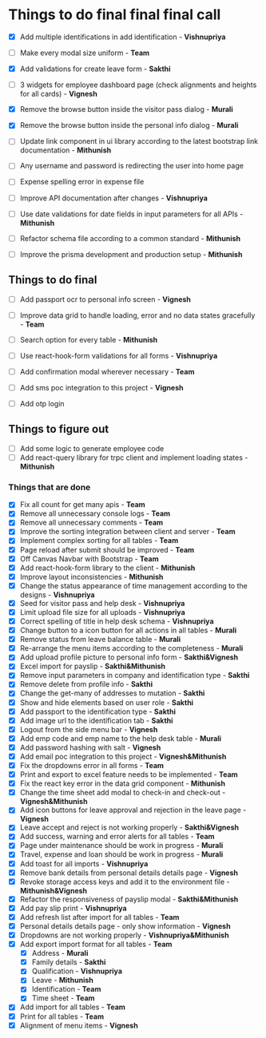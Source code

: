 # Things to do final final final call

- [x] Add multiple identifications in add identification - **Vishnupriya**
- [ ] Make every modal size uniform - **Team**
- [x] Add validations for create leave form - **Sakthi**
- [ ] 3 widgets for employee dashboard page (check alignments and heights for all cards) - **Vignesh**
- [x] Remove the browse button inside the visitor pass dialog - **Murali**
- [x] Remove the browse button inside the personal info dialog - **Murali**

- [ ] Update link component in ui library according to the latest bootstrap link documentation - **Mithunish**
- [ ] Any username and password is redirecting the user into home page
- [ ] Expense spelling error in expense file
- [ ] Improve API documentation after changes - **Vishnupriya**
- [ ] Use date validations for date fields in input parameters for all APIs - **Mithunish**
- [ ] Refactor schema file according to a common standard - **Mithunish**
- [ ] Improve the prisma development and production setup - **Mithunish**

## Things to do final

- [ ] Add passport ocr to personal info screen - **Vignesh**
- [ ] Improve data grid to handle loading, error and no data states gracefully - **Team**
- [ ] Search option for every table - **Mithunish**
- [ ] Use react-hook-form validations for all forms - **Vishnupriya**

- [ ] Add confirmation modal wherever necessary - **Team**
- [ ] Add sms poc integration to this project - **Vignesh**
- [ ] Add otp login

## Things to figure out

- [ ] Add some logic to generate employee code
- [ ] Add react-query library for trpc client and implement loading states - **Mithunish**

### Things that are done

- [x] Fix all count for get many apis - **Team**
- [x] Remove all unnecessary console logs - **Team**
- [x] Remove all unnecessary comments - **Team**
- [x] Improve the sorting integration between client and server - **Team**
- [x] Implement complex sorting for all tables - **Team**
- [x] Page reload after submit should be improved - **Team**
- [x] Off Canvas Navbar with Bootstrap - **Team**
- [x] Add react-hook-form library to the client - **Mithunish**
- [x] Improve layout inconsistencies - **Mithunish**
- [x] Change the status appearance of time management according to the designs - **Vishnupriya**
- [x] Seed for visitor pass and help desk - **Vishnupriya**
- [x] Limit upload file size for all uploads - **Vishnupriya**
- [x] Correct spelling of title in help desk schema - **Vishnupriya**
- [x] Change button to a icon button for all actions in all tables - **Murali**
- [x] Remove status from leave balance table - **Murali**
- [x] Re-arrange the menu items according to the completeness - **Murali**
- [x] Add upload profile picture to personal info form - **Sakthi&Vignesh**
- [x] Excel import for payslip - **Sakthi&Mithunish**
- [x] Remove input parameters in company and identification type - **Sakthi**
- [x] Remove delete from profile info - **Sakthi**
- [x] Change the get-many of addresses to mutation - **Sakthi**
- [x] Show and hide elements based on user role - **Sakthi**
- [x] Add passport to the identification type - **Sakthi**
- [x] Add image url to the identification tab - **Sakthi**
- [x] Logout from the side menu bar - **Vignesh**
- [x] Add emp code and emp name to the help desk table - **Murali**
- [x] Add password hashing with salt - **Vignesh**
- [x] Add email poc integration to this project - **Vignesh&Mithunish**
- [x] Fix the dropdowns error in all forms - **Team**
- [x] Print and export to excel feature needs to be implemented - **Team**
- [x] Fix the react key error in the data grid component - **Mithunish**
- [x] Change the time sheet add modal to check-in and check-out - **Vignesh&Mithunish**
- [x] Add icon buttons for leave approval and rejection in the leave page - **Vignesh**
- [x] Leave accept and reject is not working properly - **Sakthi&Vignesh**
- [x] Add success, warning and error alerts for all tables - **Team**
- [x] Page under maintenance should be work in progress - **Murali**
- [x] Travel, expense and loan should be work in progress - **Murali**
- [x] Add toast for all imports - **Vishnupriya**
- [x] Remove bank details from personal details details page - **Vignesh**
- [x] Revoke storage access keys and add it to the environment file - **Mithunish&Vignesh**
- [x] Refactor the responsiveness of payslip modal - **Sakthi&Mithunish**
- [x] Add pay slip print - **Vishnupriya**
- [x] Add refresh list after import for all tables - **Team**
- [x] Personal details details page - only show information - **Vignesh**
- [x] Dropdowns are not working properly - **Vishnupriya&Mithunish**
- [x] Add export import format for all tables - **Team**
  - [x] Address - **Murali**
  - [x] Family details - **Sakthi**
  - [x] Qualification - **Vishnupriya**
  - [x] Leave - **Mithunish**
  - [x] Identification - **Team**
  - [x] Time sheet - **Team**
- [x] Add import for all tables - **Team**
- [x] Print for all tables - **Team**
- [x] Alignment of menu items - **Vignesh**
